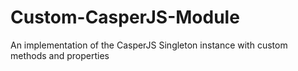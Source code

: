 # Custom-CasperJS-Module
An implementation of the CasperJS Singleton instance with custom methods and properties
